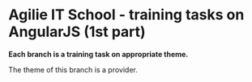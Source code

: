# Agilie IT School - training tasks on AngularJS (1st part)
**Each branch is a training task on appropriate theme.**

The theme of this branch is a provider.